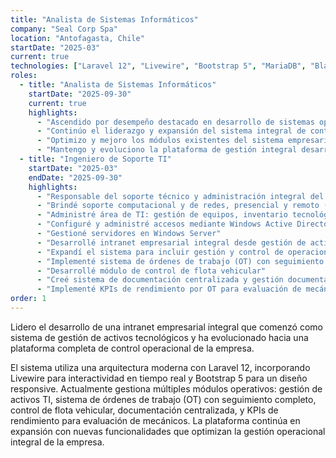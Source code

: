 ```yaml
---
title: "Analista de Sistemas Informáticos"
company: "Seal Corp Spa"
location: "Antofagasta, Chile"
startDate: "2025-03"
current: true
technologies: ["Laravel 12", "Livewire", "Bootstrap 5", "MariaDB", "Blade"]
roles:
  - title: "Analista de Sistemas Informáticos"
    startDate: "2025-09-30"
    current: true
    highlights:
      - "Ascendido por desempeño destacado en desarrollo de sistemas operacionales"
      - "Continúo el liderazgo y expansión del sistema integral de control operacional"
      - "Optimizo y mejoro los módulos existentes del sistema empresarial"
      - "Mantengo y evoluciono la plataforma de gestión integral desarrollada"
  - title: "Ingeniero de Soporte TI"
    startDate: "2025-03"
    endDate: "2025-09-30"
    highlights:
      - "Responsable del soporte técnico y administración integral del área de TI"
      - "Brindé soporte computacional y de redes, presencial y remoto (TeamViewer, AnyDesk)"
      - "Administré área de TI: gestión de equipos, inventario tecnológico y soporte a usuarios"
      - "Configuré y administré accesos mediante Windows Active Directory y VPN"
      - "Gestioné servidores en Windows Server"
      - "Desarrollé intranet empresarial integral desde gestión de activos tecnológicos"
      - "Expandí el sistema para incluir gestión y control de operaciones completas"
      - "Implementé sistema de órdenes de trabajo (OT) con seguimiento integral"
      - "Desarrollé módulo de control de flota vehicular"
      - "Creé sistema de documentación centralizada y gestión documental"
      - "Implementé KPIs de rendimiento por OT para evaluación de mecánicos"
order: 1
---
```


Lidero el desarrollo de una intranet empresarial integral que comenzó como sistema de gestión de activos tecnológicos y ha evolucionado hacia una plataforma completa de control operacional de la empresa.

El sistema utiliza una arquitectura moderna con Laravel 12, incorporando Livewire para interactividad en tiempo real y Bootstrap 5 para un diseño responsive. Actualmente gestiona múltiples módulos operativos: gestión de activos TI, sistema de órdenes de trabajo (OT) con seguimiento completo, control de flota vehicular, documentación centralizada, y KPIs de rendimiento para evaluación de mecánicos. La plataforma continúa en expansión con nuevas funcionalidades que optimizan la gestión operacional integral de la empresa.